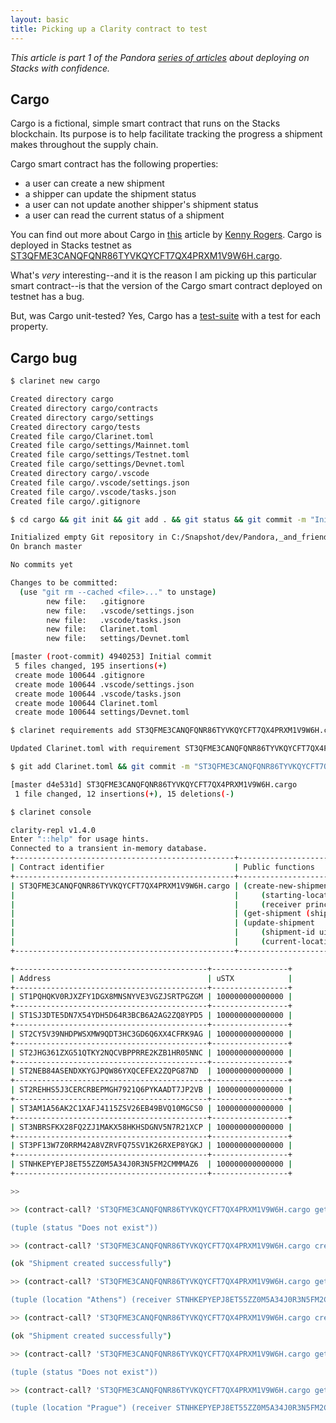 ```yaml
---
layout: basic
title: Picking up a Clarity contract to test
---
```


*This article is part 1 of the Pandora [series of articles][series-of-articles] about deploying on Stacks with confidence.*

[series-of-articles]: /bitcoin/stacks/pandora

## Cargo

Cargo is a fictional, simple smart contract that runs on the Stacks blockchain. Its purpose is to help facilitate tracking the progress a shipment makes throughout the supply chain.

Cargo smart contract has the following properties:

* a user can create a new shipment
* a shipper can update the shipment status
* a user can not update another shipper's shipment status
* a user can read the current status of a shipment

You can find out more about Cargo in [this][kenny-rogers-article] article by [Kenny Rogers][kenny-rogers-twitter]. Cargo is deployed in Stacks testnet as [ST3QFME3CANQFQNR86TYVKQYCFT7QX4PRXM1V9W6H.cargo][cargo].

[cargo]: https://explorer.stacks.co/txid/0x5864dabc9122732e16fcebd5ddaa727db8614eaee59499967c18011c1ddbd5b8?chain=testnet
[kenny-rogers-article]: https://dev.to/stacks/test-driven-stacks-development-with-clarinet-2e4i
[kenny-rogers-twitter]: https://twitter.com/kentherogers

What's *very* interesting--and it is the reason I am picking up this particular smart contract--is that the version of the Cargo smart contract deployed on testnet has a bug.

But, was Cargo unit-tested? Yes, Cargo has a [test-suite][cargo-tests] with a test for each property.

[cargo-tests]: https://github.com/kenrogers/cargo/commit/63ae16ee84b03ff087f439498e489742fbf5fe68#diff-2978df20fa696c9a65fce8380d76aa9f2322db34fe4437821833fadab649cdd3

## Cargo bug

```bash
$ clarinet new cargo

Created directory cargo
Created directory cargo/contracts
Created directory cargo/settings
Created directory cargo/tests
Created file cargo/Clarinet.toml
Created file cargo/settings/Mainnet.toml
Created file cargo/settings/Testnet.toml
Created file cargo/settings/Devnet.toml
Created directory cargo/.vscode
Created file cargo/.vscode/settings.json
Created file cargo/.vscode/tasks.json
Created file cargo/.gitignore
```

```bash
$ cd cargo && git init && git add . && git status && git commit -m "Initial commit"

Initialized empty Git repository in C:/Snapshot/dev/Pandora,_and_friends/cargo/.git/
On branch master

No commits yet

Changes to be committed:
  (use "git rm --cached <file>..." to unstage)
        new file:   .gitignore
        new file:   .vscode/settings.json
        new file:   .vscode/tasks.json
        new file:   Clarinet.toml
        new file:   settings/Devnet.toml

[master (root-commit) 4940253] Initial commit
 5 files changed, 195 insertions(+)
 create mode 100644 .gitignore
 create mode 100644 .vscode/settings.json
 create mode 100644 .vscode/tasks.json
 create mode 100644 Clarinet.toml
 create mode 100644 settings/Devnet.toml

```

```bash
$ clarinet requirements add ST3QFME3CANQFQNR86TYVKQYCFT7QX4PRXM1V9W6H.cargo

Updated Clarinet.toml with requirement ST3QFME3CANQFQNR86TYVKQYCFT7QX4PRXM1V9W6H.cargo
```

```bash
$ git add Clarinet.toml && git commit -m "ST3QFME3CANQFQNR86TYVKQYCFT7QX4PRXM1V9W6H.cargo"

[master d4e531d] ST3QFME3CANQFQNR86TYVKQYCFT7QX4PRXM1V9W6H.cargo
 1 file changed, 12 insertions(+), 15 deletions(-)
```

```bash
$ clarinet console

clarity-repl v1.4.0
Enter "::help" for usage hints.
Connected to a transient in-memory database.
+-------------------------------------------------+-------------------------------------------+
| Contract identifier                             | Public functions                          |
+-------------------------------------------------+-------------------------------------------+
| ST3QFME3CANQFQNR86TYVKQYCFT7QX4PRXM1V9W6H.cargo | (create-new-shipment                      |
|                                                 |     (starting-location (string-ascii 25)) |
|                                                 |     (receiver principal))                 |
|                                                 | (get-shipment (shipment-id uint))         |
|                                                 | (update-shipment                          |
|                                                 |     (shipment-id uint)                    |
|                                                 |     (current-location (string-ascii 25))) |
+-------------------------------------------------+-------------------------------------------+

+-------------------------------------------+-----------------+
| Address                                   | uSTX            |
+-------------------------------------------+-----------------+
| ST1PQHQKV0RJXZFY1DGX8MNSNYVE3VGZJSRTPGZGM | 100000000000000 |
+-------------------------------------------+-----------------+
| ST1SJ3DTE5DN7X54YDH5D64R3BCB6A2AG2ZQ8YPD5 | 100000000000000 |
+-------------------------------------------+-----------------+
| ST2CY5V39NHDPWSXMW9QDT3HC3GD6Q6XX4CFRK9AG | 100000000000000 |
+-------------------------------------------+-----------------+
| ST2JHG361ZXG51QTKY2NQCVBPPRRE2KZB1HR05NNC | 100000000000000 |
+-------------------------------------------+-----------------+
| ST2NEB84ASENDXKYGJPQW86YXQCEFEX2ZQPG87ND  | 100000000000000 |
+-------------------------------------------+-----------------+
| ST2REHHS5J3CERCRBEPMGH7921Q6PYKAADT7JP2VB | 100000000000000 |
+-------------------------------------------+-----------------+
| ST3AM1A56AK2C1XAFJ4115ZSV26EB49BVQ10MGCS0 | 100000000000000 |
+-------------------------------------------+-----------------+
| ST3NBRSFKX28FQ2ZJ1MAKX58HKHSDGNV5N7R21XCP | 100000000000000 |
+-------------------------------------------+-----------------+
| ST3PF13W7Z0RRM42A8VZRVFQ75SV1K26RXEP8YGKJ | 100000000000000 |
+-------------------------------------------+-----------------+
| STNHKEPYEPJ8ET55ZZ0M5A34J0R3N5FM2CMMMAZ6  | 100000000000000 |
+-------------------------------------------+-----------------+

>>
```

```bash
>> (contract-call? 'ST3QFME3CANQFQNR86TYVKQYCFT7QX4PRXM1V9W6H.cargo get-shipment u1)

(tuple (status "Does not exist"))
```

```bash
>> (contract-call? 'ST3QFME3CANQFQNR86TYVKQYCFT7QX4PRXM1V9W6H.cargo create-new-shipment "Athens" 'STNHKEPYEPJ8ET55ZZ0M5A34J0R3N5FM2CMMMAZ6)

(ok "Shipment created successfully")
```

```bash
>> (contract-call? 'ST3QFME3CANQFQNR86TYVKQYCFT7QX4PRXM1V9W6H.cargo get-shipment u1)

(tuple (location "Athens") (receiver STNHKEPYEPJ8ET55ZZ0M5A34J0R3N5FM2CMMMAZ6) (shipper ST1PQHQKV0RJXZFY1DGX8MNSNYVE3VGZJSRTPGZGM) (status "In Transit"))
```

```bash
>> (contract-call? 'ST3QFME3CANQFQNR86TYVKQYCFT7QX4PRXM1V9W6H.cargo create-new-shipment "Prague" 'STNHKEPYEPJ8ET55ZZ0M5A34J0R3N5FM2CMMMAZ6)

(ok "Shipment created successfully")
```

```bash
>> (contract-call? 'ST3QFME3CANQFQNR86TYVKQYCFT7QX4PRXM1V9W6H.cargo get-shipment u2)

(tuple (status "Does not exist"))
```

```bash
>> (contract-call? 'ST3QFME3CANQFQNR86TYVKQYCFT7QX4PRXM1V9W6H.cargo get-shipment u1)

(tuple (location "Prague") (receiver STNHKEPYEPJ8ET55ZZ0M5A34J0R3N5FM2CMMMAZ6) (shipper ST1PQHQKV0RJXZFY1DGX8MNSNYVE3VGZJSRTPGZGM) (status "In Transit"))
```
